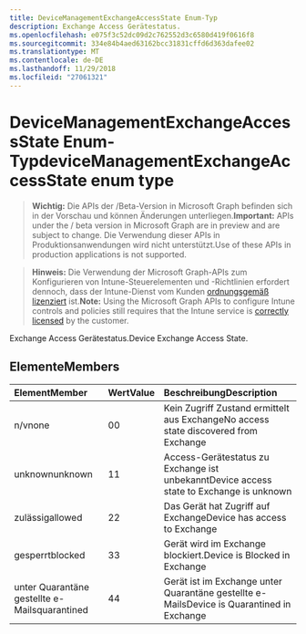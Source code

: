 ```yaml
---
title: DeviceManagementExchangeAccessState Enum-Typ
description: Exchange Access Gerätestatus.
ms.openlocfilehash: e075f3c52dc09d2c762552d3c6580d419f0616f8
ms.sourcegitcommit: 334e84b4aed63162bcc31831cffd6d363dafee02
ms.translationtype: MT
ms.contentlocale: de-DE
ms.lasthandoff: 11/29/2018
ms.locfileid: "27061321"
---
```

# <a name="devicemanagementexchangeaccessstate-enum-type"></a><span data-ttu-id="210a4-103">DeviceManagementExchangeAccessState Enum-Typ</span><span class="sxs-lookup"><span data-stu-id="210a4-103">deviceManagementExchangeAccessState enum type</span></span>

> <span data-ttu-id="210a4-104">**Wichtig:** Die APIs der /Beta-Version in Microsoft Graph befinden sich in der Vorschau und können Änderungen unterliegen.</span><span class="sxs-lookup"><span data-stu-id="210a4-104">**Important:** APIs under the / beta version in Microsoft Graph are in preview and are subject to change.</span></span> <span data-ttu-id="210a4-105">Die Verwendung dieser APIs in Produktionsanwendungen wird nicht unterstützt.</span><span class="sxs-lookup"><span data-stu-id="210a4-105">Use of these APIs in production applications is not supported.</span></span>

> <span data-ttu-id="210a4-106">**Hinweis:** Die Verwendung der Microsoft Graph-APIs zum Konfigurieren von Intune-Steuerelementen und -Richtlinien erfordert dennoch, dass der Intune-Dienst vom Kunden [ordnungsgemäß lizenziert](https://go.microsoft.com/fwlink/?linkid=839381) ist.</span><span class="sxs-lookup"><span data-stu-id="210a4-106">**Note:** Using the Microsoft Graph APIs to configure Intune controls and policies still requires that the Intune service is [correctly licensed](https://go.microsoft.com/fwlink/?linkid=839381) by the customer.</span></span>

<span data-ttu-id="210a4-107">Exchange Access Gerätestatus.</span><span class="sxs-lookup"><span data-stu-id="210a4-107">Device Exchange Access State.</span></span>
## <a name="members"></a><span data-ttu-id="210a4-108">Elemente</span><span class="sxs-lookup"><span data-stu-id="210a4-108">Members</span></span>
|<span data-ttu-id="210a4-109">Element</span><span class="sxs-lookup"><span data-stu-id="210a4-109">Member</span></span>|<span data-ttu-id="210a4-110">Wert</span><span class="sxs-lookup"><span data-stu-id="210a4-110">Value</span></span>|<span data-ttu-id="210a4-111">Beschreibung</span><span class="sxs-lookup"><span data-stu-id="210a4-111">Description</span></span>|
|:---|:---|:---|
|<span data-ttu-id="210a4-112">n/v</span><span class="sxs-lookup"><span data-stu-id="210a4-112">none</span></span>|<span data-ttu-id="210a4-113">0</span><span class="sxs-lookup"><span data-stu-id="210a4-113">0</span></span>|<span data-ttu-id="210a4-114">Kein Zugriff Zustand ermittelt aus Exchange</span><span class="sxs-lookup"><span data-stu-id="210a4-114">No access state discovered from Exchange</span></span>|
|<span data-ttu-id="210a4-115">unknown</span><span class="sxs-lookup"><span data-stu-id="210a4-115">unknown</span></span>|<span data-ttu-id="210a4-116">1</span><span class="sxs-lookup"><span data-stu-id="210a4-116">1</span></span>|<span data-ttu-id="210a4-117">Access-Gerätestatus zu Exchange ist unbekannt</span><span class="sxs-lookup"><span data-stu-id="210a4-117">Device access state to Exchange is unknown</span></span>|
|<span data-ttu-id="210a4-118">zulässig</span><span class="sxs-lookup"><span data-stu-id="210a4-118">allowed</span></span>|<span data-ttu-id="210a4-119">2</span><span class="sxs-lookup"><span data-stu-id="210a4-119">2</span></span>|<span data-ttu-id="210a4-120">Das Gerät hat Zugriff auf Exchange</span><span class="sxs-lookup"><span data-stu-id="210a4-120">Device has access to Exchange</span></span>|
|<span data-ttu-id="210a4-121">gesperrt</span><span class="sxs-lookup"><span data-stu-id="210a4-121">blocked</span></span>|<span data-ttu-id="210a4-122">3</span><span class="sxs-lookup"><span data-stu-id="210a4-122">3</span></span>|<span data-ttu-id="210a4-123">Gerät wird im Exchange blockiert.</span><span class="sxs-lookup"><span data-stu-id="210a4-123">Device is Blocked in Exchange</span></span>|
|<span data-ttu-id="210a4-124">unter Quarantäne gestellte e-Mails</span><span class="sxs-lookup"><span data-stu-id="210a4-124">quarantined</span></span>|<span data-ttu-id="210a4-125">4</span><span class="sxs-lookup"><span data-stu-id="210a4-125">4</span></span>|<span data-ttu-id="210a4-126">Gerät ist im Exchange unter Quarantäne gestellte e-Mails</span><span class="sxs-lookup"><span data-stu-id="210a4-126">Device is Quarantined in Exchange</span></span>|





